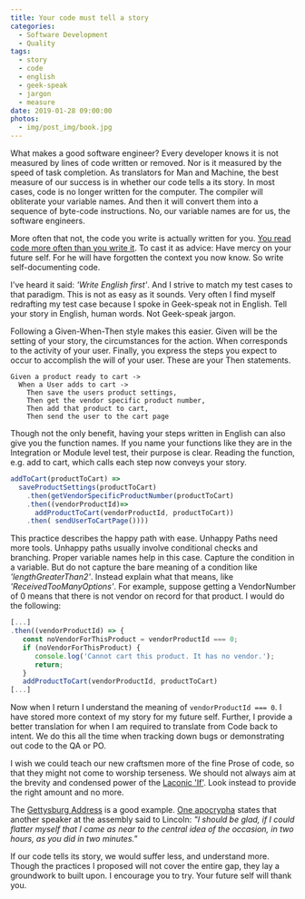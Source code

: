 ```yaml
---
title: Your code must tell a story
categories:
  - Software Development
  - Quality
tags:
  - story
  - code
  - english
  - geek-speak
  - jargon
  - measure
date: 2019-01-28 09:00:00
photos: 
  - img/post_img/book.jpg
---
```


What makes a good software engineer? Every developer knows it is not measured by lines of code written or removed. Nor is it measured by the speed of task completion. As translators for Man and Machine, the best measure of our success is in whether our code tells a its story.
In most cases, code is no longer written for the computer. The compiler will obliterate your variable names. And then it will convert them into a sequence of byte-code instructions. No, our variable names are for us, the software engineers.

More often that not, the code you write is actually written for you. [You read code more often than you write it](/2016/12/27/Code-is-read-more-often-than-it-is-written/). To cast it as advice: Have mercy on your future self. For he will have forgotten the context you now know. So write self-documenting code.

I've heard it said: _'Write English first'_. And I strive to match my test cases to that paradigm. This is not as easy as it sounds. Very often I find myself redrafting my test case because I spoke in Geek-speak not in English. Tell your story in English, human words. Not Geek-speak jargon.

Following a Given-When-Then style makes this easier. Given will be the setting of your story, the circumstances for the action. When corresponds to the activity of your user. Finally, you express the steps you expect to occur to accomplish the will of your user. These are your Then statements.

```
Given a product ready to cart ->
  When a User adds to cart ->
    Then save the users product settings,
    Then get the vendor specific product number,
    Then add that product to cart,
    Then send the user to the cart page
```

Though not the only benefit, having your steps written in English can also give you the function names. If you name your functions like they are in the Integration or Module level test, their purpose is clear. Reading the function, e.g. add to cart, which calls each step now conveys your story.

```javascript
addToCart(productToCart) => 
  saveProductSettings(productToCart)
    .then(getVendorSpecificProductNumber(productToCart)
    .then((vendorProductId)=> 
      addProductToCart(vendorProductId, productToCart))
    .then( sendUserToCartPage())))
```

This practice describes the happy path with ease. Unhappy Paths need more tools. Unhappy paths usually involve conditional checks and branching. Proper variable names help in this case. Capture the condition in a variable. But do not capture the bare meaning of a condition like _'lengthGreaterThan2'_. Instead explain what that means, like _'ReceivedTooManyOptions'_. For example, suppose getting a VendorNumber of 0 means that there is not vendor on record for that product. I would do the following:

```javascript
[...]
.then((vendorProductId) => {
   const noVendorForThisProduct = vendorProductId === 0;
   if (noVendorForThisProduct) {
      console.log('Cannot cart this product. It has no vendor.');
      return;
   }
   addProductToCart(vendorProductId, productToCart)
[...]
```

Now when I return I understand the meaning of `vendorProductId === 0`. I have stored more context of my story for my future self. Further, I provide a better translation for when I am required to translate from Code back to intent. We do this all the time when tracking down bugs or demonstrating out code to the QA or PO.

I wish we could teach our new craftsmen more of the fine Prose of code, so that they might not come to worship terseness. We should not always aim at the brevity and condensed power of the [Laconic 'If'](https://en.wikipedia.org/wiki/Laconic_phrase#Uses). Look instead to provide the right amount and no more. 

The [Gettysburg Address](https://en.wikipedia.org/wiki/Gettysburg_Address#Bliss_copy) is a good example. [One apocrypha](http://www.abrahamlincolnonline.org/lincoln/speeches/gettysburg.htm) states that another speaker at the assembly said to Lincoln: _"I should be glad, if I could flatter myself that I came as near to the central idea of the occasion, in two hours, as you did in two minutes."_ 

If our code tells its story, we would suffer less, and understand more. Though the practices I proposed will not cover the entire gap, they lay a groundwork to built upon. I encourage you to try. Your future self will thank you.